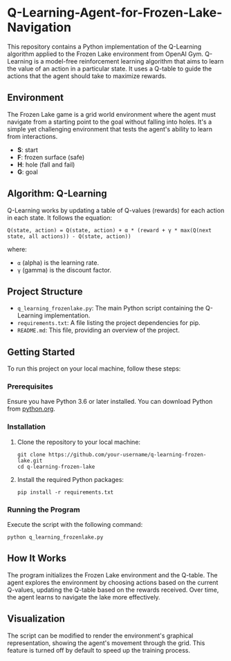 # Q-Learning-Agent-for-Frozen-Lake-Navigation

This repository contains a Python implementation of the Q-Learning algorithm applied to the Frozen Lake environment from OpenAI Gym. Q-Learning is a model-free reinforcement learning algorithm that aims to learn the value of an action in a particular state. It uses a Q-table to guide the actions that the agent should take to maximize rewards.

## Environment

The Frozen Lake game is a grid world environment where the agent must navigate from a starting point to the goal without falling into holes. It's a simple yet challenging environment that tests the agent's ability to learn from interactions.

- **S**: start
- **F**: frozen surface (safe)
- **H**: hole (fall and fail)
- **G**: goal

## Algorithm: Q-Learning

Q-Learning works by updating a table of Q-values (rewards) for each action in each state. It follows the equation:

```
Q(state, action) = Q(state, action) + α * (reward + γ * max(Q(next state, all actions)) - Q(state, action))
```

where:
- `α` (alpha) is the learning rate.
- `γ` (gamma) is the discount factor.

## Project Structure

- `q_learning_frozenlake.py`: The main Python script containing the Q-Learning implementation.
- `requirements.txt`: A file listing the project dependencies for pip.
- `README.md`: This file, providing an overview of the project.

## Getting Started

To run this project on your local machine, follow these steps:

### Prerequisites

Ensure you have Python 3.6 or later installed. You can download Python from [python.org](https://www.python.org/downloads/).

### Installation

1. Clone the repository to your local machine:

   ```
   git clone https://github.com/your-username/q-learning-frozen-lake.git
   cd q-learning-frozen-lake
   ```

2. Install the required Python packages:

   ```
   pip install -r requirements.txt
   ```

### Running the Program

Execute the script with the following command:

```
python q_learning_frozenlake.py
```

## How It Works

The program initializes the Frozen Lake environment and the Q-table. The agent explores the environment by choosing actions based on the current Q-values, updating the Q-table based on the rewards received. Over time, the agent learns to navigate the lake more effectively.

## Visualization

The script can be modified to render the environment's graphical representation, showing the agent's movement through the grid. This feature is turned off by default to speed up the training process.
